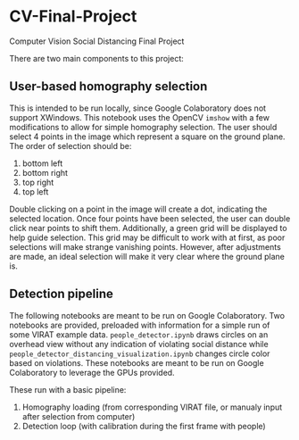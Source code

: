 # CV-Final-Project
Computer Vision Social Distancing Final Project

There are two main components to this project:

## User-based homography selection
This is intended to be run locally, since Google Colaboratory does not support XWindows. This notebook uses the OpenCV `imshow` with a few modifications to allow for simple homography selection. The user should select 4 points in the image which represent a square on the ground plane. The order of selection should be:
1. bottom left
2. bottom right
3. top right
4. top left

Double clicking on a point in the image will create a dot, indicating the selected location. Once four points have been selected, the user can double click near points to shift them. Additionally, a green grid will be displayed to help guide selection. This grid may be difficult to work with at first, as poor selections will make strange vanishing points. However, after adjustments are made, an ideal selection will make it very clear where the ground plane is.

## Detection pipeline
The following notebooks are meant to be run on Google Colaboratory. Two notebooks are provided, preloaded with information for a simple run of some VIRAT example data. `people_detector.ipynb` draws circles on an overhead view without any indication of violating social distance while `people_detector_distancing_visualization.ipynb` changes circle color based on violations. These notebooks are meant to be run on Google Colaboratory to leverage the GPUs provided. 

These run with a basic pipeline: 
1. Homography loading (from corresponding VIRAT file, or manualy input after selection from computer)
2. Detection loop (with calibration during the first frame with people)

